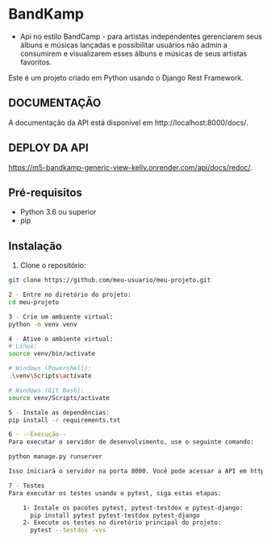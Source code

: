 # BandKamp 

- Api no estilo BandCamp - para artistas independentes gerenciarem seus álbuns e músicas lançadas e possibilitar usuários não admin a consumirem e visualizarem esses álbuns e músicas de seus artistas favoritos.

Este é um projeto criado em Python usando o Django Rest Framework.
## DOCUMENTAÇÃO 

A documentação da API está disponível em http://localhost:8000/docs/.

## DEPLOY DA API  

https://m5-bandkamp-generic-view-kelly.onrender.com/api/docs/redoc/.

## Pré-requisitos

- Python 3.6 ou superior
- pip

## Instalação

1. Clone o repositório:
```bash
git clone https://github.com/meu-usuario/meu-projeto.git

2 - Entre no diretório do projeto:
cd meu-projeto

3 - Crie um ambiente virtual:
python -m venv venv

4 - Ative o ambiente virtual:
# Linux:
source venv/bin/activate

# Windows (Powershell):
.\venv\Scripts\activate

# Windows (Git Bash):
source venv/Scripts/activate

5 - Instale as dependências:
pip install -r requirements.txt

6 - --Execução--
Para executar o servidor de desenvolvimento, use o seguinte comando:

python manage.py runserver

Isso iniciará o servidor na porta 8000. Você pode acessar a API em http://localhost:8000/.

7 - Testes
Para executar os testes usando o pytest, siga estas etapas:

    1- Instale os pacotes pytest, pytest-testdox e pytest-django:
      pip install pytest pytest-testdox pytest-django
    2- Execute os testes no diretório principal do projeto:
      pytest --testdox -vvs

